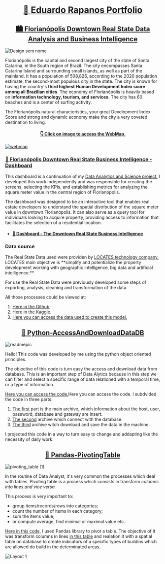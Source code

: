 <h1 align="center"><a href="https://github.com/earapanos">📖 Eduardo Rapanos Portfolio</h1></a>




<h2 align="center"><a href="https://github.com/earapanos/RealStateDataAnalysis/blob/main/README.md"> 🏙 Florianópolis Downtown Real State Data Analysis and Business Intelligence</a></h2>

![Design sem nome](https://github.com/earapanos/RealStateDataAnalysis/assets/52800638/c8025e32-9c9e-4e20-a1df-b297dba66d7a)


Florianópolis is the capital and second largest city of the state of Santa Catarina, in the South region of Brazil. The city encompasses Santa Catarina Island and surrounding small islands, as well as part of the mainland. It has a population of 508,826, according to the 2020 population estimate, the second-most populous city in the state. The city is known for having the country's **third highest Human Development Index score among all Brazilian cities**. The economy of Florianópolis is heavily based on **information technology, tourism, and services**. The city has 60 beaches and is a center of surfing activity.

The Florianópolis natural characteristics, your great Development Index Score and strong and dynamic economy make the city a very coveted destination to living.  

<h4 align="center"><a href="https://earapanos.github.io/RealStateDataAnalysis/">  👇 Click on image to access the WebMap. </a></h4>
<a href="https://earapanos.github.io/RealStateDataAnalysis/" target="_blank" rel="noreferrer"> <img src="https://github.com/earapanos/RealStateDataAnalysis/assets/52800638/4d33a22a-0cd1-4eff-a52a-8ce5f10c235d" alt="webmap"> </a> 

<h3 align="left"><a href="https://github.com/earapanos/RealStateBusinessIntelligence">🎯 Florianópolis Downtown Real State Business Intelligence - Dashboard</a></h3>

This dashboard is a continuation of my <a href="https://github.com/earapanos/RealStateDataAnalysis">Data Analytics and Science project.</a> I developed this work independently and was responsible for creating the screens, selecting the KPIs, and establishing metrics for analyzing the square meter value in the central region of Florianópolis.

The dashboard was designed to be an interactive tool that enables real estate developers to understand the spatial distribution of the square meter value in downtown Florianópolis. It can also serve as a query tool for individuals looking to acquire property, providing access to information that facilitates the selection of a residential location.

* <h4 align="left"><a href="https://lookerstudio.google.com/reporting/d1b03005-bbb7-4c75-97eb-19bfdabefa57">🔗 Dashboard - The Downtown Real State Business Intelligence</a></h4>

<h3>Data source</h3>
The Real State Data used were providen by <a href="https://locates.com.br/"> LOCATES technology company.</a> LOCATES main objective is **simplify and potentialize the  property development working with geographic intelligence, big data and artificial intelligence.**

For use the Real State Data were previously developed some steps of exporting, analysis, cleaning and transformation of the data. 

All those processes could be viewed at:

1. <a href="https://github.com/earapanos/RealStateDataAnalysis"> Here in the Github</a>;
2. <a href="https://www.kaggle.com/code/rapanos/florian-polis-downtown-real-state-analysis"> Here in the Kaggle. </a>
3. <a href="https://github.com/earapanos/RealStateDataAnalysis/blob/main/tabela/df_venda_clean.xlsx"> Here you can access the data used to create this model. </a>




<h2 align="center"><a href="https://github.com/earapanos/Python-AccessAndDownloadDataDB"> 🐍 Python-AccessAndDownloadDataDB </a></h2>

![readmepic](https://github.com/earapanos/Python-AccessAndDownloadDataDB/assets/52800638/686ed269-441c-439b-8625-4cba540dc15b)

Hello! This code was developed by me using the python object oriented principles.

The objective of this code is turn easy the access and download data from database. This is an important step of Data Alytics because in this step we can filter and select a specific range of data relationed with a temporal time, or a type of information.

<a href="https://github.com/earapanos/Python-AccessAndDownloadDataDB/tree/main/access_db">Here you can access the code.</a>Here you can access the code. I subdvided the code in three parts:

1. <a href="https://github.com/earapanos/Python-AccessAndDownloadDataDB/blob/main/access_db/main.py">The first</a> part is the main archive, which information about the host, user, password, database and gateway are insert.
2. <a href="https://github.com/earapanos/Python-AccessAndDownloadDataDB/blob/main/access_db/conectar_db.py">The second</a> archive which connect with the database.
3. <a href="https://github.com/earapanos/Python-AccessAndDownloadDataDB/blob/main/access_db/download_tabela.py">The third</a> archive witch download and save the data in the machine.

I projected this code in a way to turn easy to change and addapting like the necessity of daily work.



<h2 align="center"> <a href="https://github.com/earapanos/Pandas-PivotingTable">🐼 Pandas-PivotingTable </a></h2>

![pivoting_table (1)](https://github.com/earapanos/Pandas-PivotingTable/assets/52800638/bc416ac2-2860-41ed-9aad-f971da4ede7f)

In the routine of Data Analyst, it's very common the processes which deal with tables. Pivoting table is a process which consists in transform *columns into lines and vice versa.*

This process is very important to:

* group items/records/rows into categories;
* count the number of items in each category;
* sum the items value;
* or compute average, find minimal or maximal value etc.

<a href="https://github.com/earapanos/Pandas-PivotingTable/blob/main/pivoting-table.ipynb">Here in this code</a>, I used Pandas library to pivot a table. The objective of it was transform columns in lines <a href="https://github.com/earapanos/Pandas-PivotingTable/blob/main/tabela/zon_usos2_202311301557.csv">in this table</a> and realation it with a spatial table on database to create indicators of a specific types of buildins which are allowed do build in the determinated areas.


![Layout 1](https://github.com/earapanos/Pandas-PivotingTable/assets/52800638/639c5a61-c23c-4881-ba85-0ea15c88ece5)
